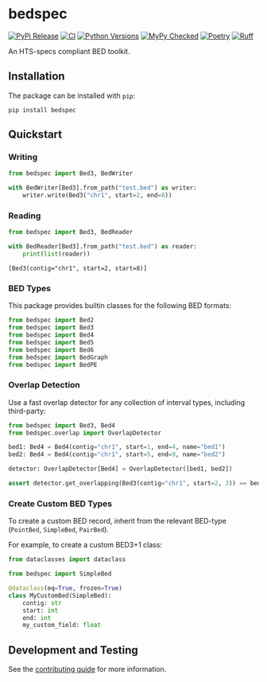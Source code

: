 # bedspec

[![PyPi Release](https://badge.fury.io/py/bedspec.svg)](https://badge.fury.io/py/bedspec)
[![CI](https://github.com/clintval/bedspec/actions/workflows/tests.yml/badge.svg?branch=main)](https://github.com/clintval/bedspec/actions/workflows/tests.yml?query=branch%3Amain)
[![Python Versions](https://img.shields.io/badge/python-3.12-blue)](https://github.com/clintval/bedspec)
[![MyPy Checked](http://www.mypy-lang.org/static/mypy_badge.svg)](http://mypy-lang.org/)
[![Poetry](https://img.shields.io/endpoint?url=https://python-poetry.org/badge/v0.json)](https://python-poetry.org/)
[![Ruff](https://img.shields.io/endpoint?url=https://raw.githubusercontent.com/astral-sh/ruff/main/assets/badge/v2.json)](https://docs.astral.sh/ruff/)

An HTS-specs compliant BED toolkit.

## Installation

The package can be installed with `pip`:

```console
pip install bedspec
```

## Quickstart

### Writing

```python
from bedspec import Bed3, BedWriter

with BedWriter[Bed3].from_path("test.bed") as writer:
    writer.write(Bed3("chr1", start=2, end=8))
```

### Reading

```python
from bedspec import Bed3, BedReader

with BedReader[Bed3].from_path("test.bed") as reader:
    print(list(reader))
```
```console
[Bed3(contig="chr1", start=2, start=8)]
```

### BED Types

This package provides builtin classes for the following BED formats:

```python
from bedspec import Bed2
from bedspec import Bed3
from bedspec import Bed4
from bedspec import Bed5
from bedspec import Bed6
from bedspec import BedGraph
from bedspec import BedPE
```

### Overlap Detection

Use a fast overlap detector for any collection of interval types, including third-party:

```python
from bedspec import Bed3, Bed4
from bedspec.overlap import OverlapDetector

bed1: Bed4 = Bed4(contig="chr1", start=1, end=4, name="bed1")
bed2: Bed4 = Bed4(contig="chr1", start=5, end=9, name="bed2")

detector: OverlapDetector[Bed4] = OverlapDetector([bed1, bed2])

assert detector.get_overlapping(Bed3(contig="chr1", start=2, 3)) == bed1
```

### Create Custom BED Types

To create a custom BED record, inherit from the relevant BED-type (`PointBed`, `SimpleBed`, `PairBed`).

For example, to create a custom BED3+1 class:

```python
from dataclasses import dataclass

from bedspec import SimpleBed

@dataclass(eq=True, frozen=True)
class MyCustomBed(SimpleBed):
    contig: str
    start: int
    end: int
    my_custom_field: float
```

## Development and Testing

See the [contributing guide](./CONTRIBUTING.md) for more information.
